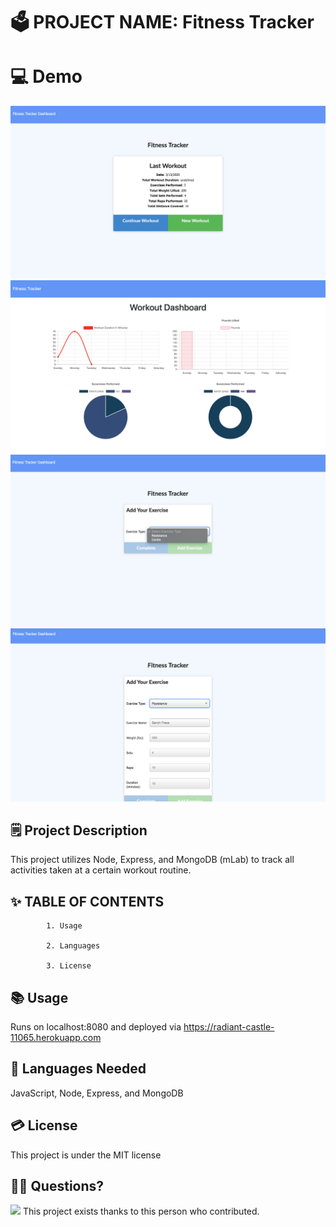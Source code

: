 # 🗳 PROJECT NAME: Fitness Tracker

# 💻 Demo 
<img src="ss1.png">
<img src="ss2.png">
<img src="ss3.png">
<img src="ss4.png">

## 🗒 Project Description 
 
 This project utilizes Node, Express, and MongoDB (mLab) to track all activities taken at a certain workout routine.
 
## ✨ TABLE OF CONTENTS 

            1. Usage

            2. Languages

            3. License

 
            
## 📚 Usage 
 
 Runs on localhost:8080 and deployed via https://radiant-castle-11065.herokuapp.com
 
## 🙊 Languages Needed 
 
 JavaScript, Node, Express, and MongoDB
 
## 💳 License 
 
 This project is under the MIT license
 
 
## 🙌👏 Questions? 
<img src="https://avatars2.githubusercontent.com/u/59521993?v=4">  
This project exists thanks to this person who contributed. 
